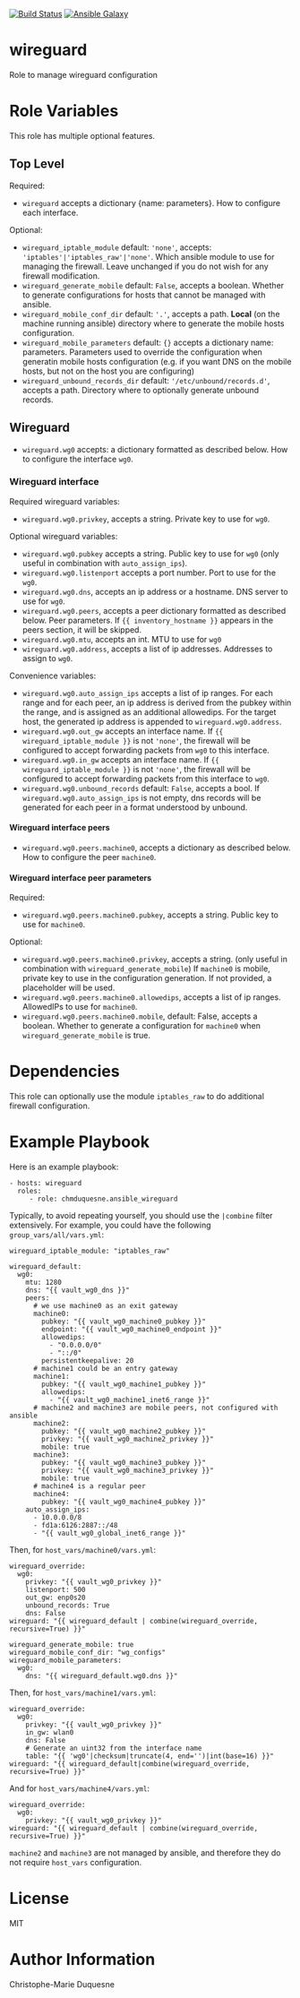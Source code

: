 [![Build Status](https://travis-ci.org/chmduquesne/ansible-wireguard.svg?branch=master)](https://travis-ci.org/chmduquesne/ansible-wireguard)
[![Ansible Galaxy](http://img.shields.io/badge/ansible--galaxy-chmduquesne.wireguard-blue.svg)](https://galaxy.ansible.com/chmduquesne/wireguard/)

wireguard
=========

Role to manage wireguard configuration

# Role Variables

This role has multiple optional features.

## Top Level

Required:

* `wireguard` accepts a dictionary \{name: parameters\}. How to configure each interface.

Optional:

* `wireguard_iptable_module` default: `'none'`, accepts: `'iptables'|'iptables_raw'|'none'`. Which ansible module to use for managing the firewall. Leave unchanged if you do not wish for any firewall modification.
* `wireguard_generate_mobile` default: `False`, accepts a boolean. Whether to generate configurations for hosts that cannot be managed with ansible.
* `wireguard_mobile_conf_dir` default: `'.'`, accepts a path. **Local** (on the machine running ansible) directory where to generate the mobile hosts configuration.
* `wireguard_mobile_parameters` default: `{}` accepts a dictionary name: parameters. Parameters used to override the configuration when generatin mobile hosts configuration (e.g. if you want DNS on the mobile hosts, but not on the host you are configuring)
* `wireguard_unbound_records_dir` default: `'/etc/unbound/records.d'`, accepts a path. Directory where to optionally generate unbound records.

## Wireguard

* `wireguard.wg0` accepts: a dictionary formatted as described below. How to configure the interface `wg0`.

### Wireguard interface

Required wireguard variables:

* `wireguard.wg0.privkey`, accepts a string. Private key to use for `wg0`.

Optional wireguard variables:

* `wireguard.wg0.pubkey` accepts a string. Public key to use for `wg0` (only useful in combination with `auto_assign_ips`).
* `wireguard.wg0.listenport` accepts a port number. Port to use for the `wg0`.
* `wireguard.wg0.dns`, accepts an ip address or a hostname. DNS server to use for `wg0`.
* `wireguard.wg0.peers`, accepts a peer dictionary formatted as described below. Peer parameters. If `{{ inventory_hostname }}` appears in the peers section, it will be skipped.
* `wireguard.wg0.mtu`, accepts an int. MTU to use for `wg0`
* `wireguard.wg0.address`, accepts a list of ip addresses. Addresses to assign to `wg0`.

Convenience variables:

* `wireguard.wg0.auto_assign_ips` accepts a list of ip ranges. For each range and for each peer, an ip address is derived from the pubkey within the range, and is assigned as an additional allowedips. For the target host, the generated ip address is appended to `wireguard.wg0.address`.
* `wireguard.wg0.out_gw` accepts an interface name. If `{{ wireguard_iptable_module }}` is not `'none'`, the firewall will be configured to accept forwarding packets from `wg0` to this interface.
* `wireguard.wg0.in_gw` accepts an interface name. If `{{ wireguard_iptable_module }}` is not `'none'`, the firewall will be configured to accept forwarding packets from this interface to `wg0`.
* `wireguard.wg0.unbound_records` default: `False`, accepts a bool. If `wireguard.wg0.auto_assign_ips` is not empty, dns records will be generated for each peer in a format understood by unbound.

#### Wireguard interface peers

* `wireguard.wg0.peers.machine0`, accepts a dictionary as described below. How to configure the peer `machine0`.

#### Wireguard interface peer parameters

Required:

* `wireguard.wg0.peers.machine0.pubkey`, accepts a string. Public key to use for `machine0`.

Optional:

* `wireguard.wg0.peers.machine0.privkey`, accepts a string. (only useful in combination with `wireguard_generate_mobile`) If `machine0` is mobile, private key to use in the configuration generation. If not provided, a placeholder will be used.
* `wireguard.wg0.peers.machine0.allowedips`, accepts a list of ip ranges. AllowedIPs to use for `machine0`.
* `wireguard.wg0.peers.machine0.mobile`, default: False, accepts a boolean. Whether to generate a configuration for `machine0` when `wireguard_generate_mobile` is true.

# Dependencies

This role can optionally use the module `iptables_raw` to do additional
firewall configuration.

# Example Playbook

Here is an example playbook:

    - hosts: wireguard
      roles:
         - role: chmduquesne.ansible_wireguard

Typically, to avoid repeating yourself, you should use the `|combine` filter extensively. For example, you could have the following `group_vars/all/vars.yml`:

    wireguard_iptable_module: "iptables_raw"
    
    wireguard_default:
      wg0:
        mtu: 1280
        dns: "{{ vault_wg0_dns }}"
        peers:
          # we use machine0 as an exit gateway
          machine0:
            pubkey: "{{ vault_wg0_machine0_pubkey }}"
            endpoint: "{{ vault_wg0_machine0_endpoint }}"
            allowedips:
              - "0.0.0.0/0"
              - "::/0"
            persistentkeepalive: 20
          # machine1 could be an entry gateway
          machine1:
            pubkey: "{{ vault_wg0_machine1_pubkey }}"
            allowedips:
              - "{{ vault_wg0_machine1_inet6_range }}"
          # machine2 and machine3 are mobile peers, not configured with ansible
          machine2:
            pubkey: "{{ vault_wg0_machine2_pubkey }}"
            privkey: "{{ vault_wg0_machine2_privkey }}"
            mobile: true
          machine3:
            pubkey: "{{ vault_wg0_machine3_pubkey }}"
            privkey: "{{ vault_wg0_machine3_privkey }}"
            mobile: true
          # machine4 is a regular peer
          machine4:
            pubkey: "{{ vault_wg0_machine4_pubkey }}"
        auto_assign_ips:
          - 10.0.0.0/8
          - fd1a:6126:2887::/48
          - "{{ vault_wg0_global_inet6_range }}"

Then, for `host_vars/machine0/vars.yml`:

    wireguard_override:
      wg0:
        privkey: "{{ vault_wg0_privkey }}"
        listenport: 500
        out_gw: enp0s20
        unbound_records: True
        dns: False
    wireguard: "{{ wireguard_default | combine(wireguard_override, recursive=True) }}"
    
    wireguard_generate_mobile: true
    wireguard_mobile_conf_dir: "wg_configs"
    wireguard_mobile_parameters:
      wg0:
        dns: "{{ wireguard_default.wg0.dns }}"

Then, for `host_vars/machine1/vars.yml`:

    wireguard_override:
      wg0:
        privkey: "{{ vault_wg0_privkey }}"
        in_gw: wlan0
        dns: False
        # Generate an uint32 from the interface name
        table: "{{ 'wg0'|checksum|truncate(4, end='')|int(base=16) }}"
    wireguard: "{{ wireguard_default|combine(wireguard_override, recursive=True) }}"

And for `host_vars/machine4/vars.yml`:

    wireguard_override:
      wg0:
        privkey: "{{ vault_wg0_privkey }}"
    wireguard: "{{ wireguard_default | combine(wireguard_override, recursive=True) }}"

`machine2` and `machine3` are not managed by ansible, and therefore they
do not require `host_vars` configuration.

# License

MIT

# Author Information

Christophe-Marie Duquesne
